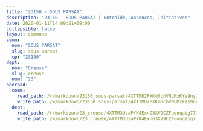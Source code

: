 ```yaml
---
title: "23150 - SOUS PARSAT"
description: "23150 - SOUS PARSAT | Entraide, Annonces, Initiatives"
date: 2020-01-11T14:09:21+09:00
collapsible: false
layout: commune
comm:
  nom: "SOUS PARSAT"
  slug: sous-parsat
  cp: "23150"
dept:
  nom: "Creuse"
  slug: creuse
  num: "23"
peerpad:
  comm:
    read_path: /r/markdown/23150_sous-parsat/4XTTMD2PXKm5chVNLMxKYs9ny1WvaLqak4RB9UJMgd88xyo6K
    write_path: /w/markdown/23150_sous-parsat/4XTTMD2PXKm5chVNLMxKYs9ny1WvaLqak4RB9UJMgd88xyo6K-K3TgUR7nP78ABxCbis4vVKLteg7qyi3ZAmkybMrwHQXP9bbAT8HXEDsET6eDrtDZsdJk1vN6qcCrhXD9qVFLHK73wMyG75UcFUoCAxVRfPNmXYS1XJj7uA7G8SncucvZQu4LvHDm
  dept:
    read_path: /r/markdown/23_creuse/4XTTM3UzaPYK4ExnG3XV9CZFuonqabg77JTNiqvJ5MQS23jj7
    write_path: /w/markdown/23_creuse/4XTTM3UzaPYK4ExnG3XV9CZFuonqabg77JTNiqvJ5MQS23jj7-K3TgUKE86JxR4JSYXC5aZe6fqBSBprUrmaVFUW2jmdnpHS2xDyA3bckVFWgGTEWFg2GMkYcK4FztBw3HJgWqQMWmUjaPRWNNPUiVES6qbqTDLs9pxQ3uHzULq9XSj5J8FTp6MDn1
---
```



